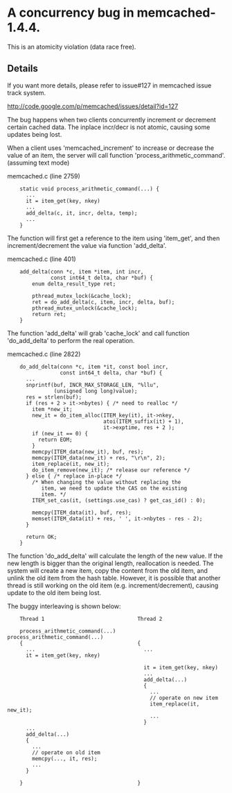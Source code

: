 A concurrency bug in memcached-1.4.4.
============================

This is an atomicity violation (data race free).


Details
--------------------

If you want more details, please refer to issue#127 in
memcached issue track system.

http://code.google.com/p/memcached/issues/detail?id=127

The bug happens when two clients concurrently increment or
decrement certain cached data. The inplace incr/decr is not
atomic, causing some updates being lost.

When a client uses 'memcached_increment' to increase or
decrease the value of an item, the server will call
function 'process_arithmetic_command'. (assuming text mode)

memcached.c (line 2759)

        static void process_arithmetic_command(...) {
          ...
          it = item_get(key, nkey)
          ...
          add_delta(c, it, incr, delta, temp);
          ...
        }

The function will first get a reference to the item using
'item_get', and then increment/decrement the value via
function 'add_delta'.

memcached.c (line 401)

        add_delta(conn *c, item *item, int incr,
                  const int64_t delta, char *buf) {
            enum delta_result_type ret;
        
            pthread_mutex_lock(&cache_lock);
            ret = do_add_delta(c, item, incr, delta, buf);
            pthread_mutex_unlock(&cache_lock);
            return ret;
        }

The function 'add_delta' will grab 'cache_lock' and call
function 'do_add_delta' to perform the real operation.

memcached.c (line 2822)

        do_add_delta(conn *c, item *it, const bool incr,
                     const int64_t delta, char *buf) {
          ...
          snprintf(buf, INCR_MAX_STORAGE_LEN, "%llu",
                   (unsigned long long)value);
          res = strlen(buf);
          if (res + 2 > it->nbytes) { /* need to realloc */
            item *new_it;
            new_it = do_item_alloc(ITEM_key(it), it->nkey,
                                   atoi(ITEM_suffix(it) + 1),
                                   it->exptime, res + 2 );
            if (new_it == 0) {
              return EOM;
            }
            memcpy(ITEM_data(new_it), buf, res);
            memcpy(ITEM_data(new_it) + res, "\r\n", 2);
            item_replace(it, new_it);
            do_item_remove(new_it); /* release our reference */
          } else { /* replace in-place */
            /* When changing the value without replacing the
               item, we need to update the CAS on the existing
               item. */
            ITEM_set_cas(it, (settings.use_cas) ? get_cas_id() : 0);
        
            memcpy(ITEM_data(it), buf, res);
            memset(ITEM_data(it) + res, ' ', it->nbytes - res - 2);
          }

          return OK;
        }

The function 'do_add_delta' will calculate the length
of the new value. If the new length is bigger than the
original length, reallocation is needed. The system will
create a new item, copy the content from the old item,
and unlink the old item from the hash table. However, it
is possible that another thread is still working on the
old item (e.g. increment/decrement), causing update to the
old item being lost.

The buggy interleaving is shown below:

        Thread 1                              Thread 2

        process_arithmetic_command(...)       process_arithmetic_command(...)
        {                                     {
          ...                                   ... 
          it = item_get(key, nkey)
        
                                                it = item_get(key, nkey)
                                                ...
                                                add_delta(...)
                                                {
                                                  ...
                                                  // operate on new item
                                                  item_replace(it, new_it);
                                                  ...
                                                }
          ...
          add_delta(...)
          {
            ...
            // operate on old item
            memcpy(..., it, res);
            ...
          }
            
        }                                     }


